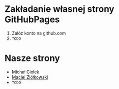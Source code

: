 # Zakładanie własnej strony GitHubPages

1. Załóż konto na github.com
2. `TODO`

# Nasze strony
- [Michał Ciołek](https://michalciolek.github.io)
- [Maciej Ziółkowski](https://mziolkowski.github.io)
- `TODO`
